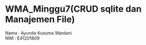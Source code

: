# WMA_Minggu7(CRUD sqlite dan Manajemen File)

Nama : Ayunda Kusuma Wardani <br/>
NIM  : E41201809<br/>
